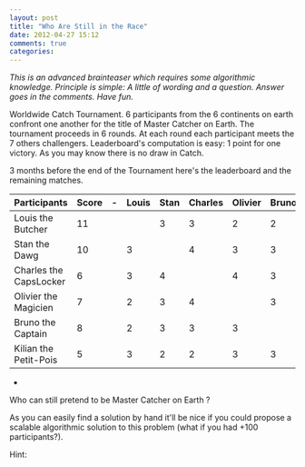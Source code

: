 ```yaml
---
layout: post
title: "Who Are Still in the Race"
date: 2012-04-27 15:12
comments: true
categories: 
---
```


*This is an advanced brainteaser which requires some algorithmic knowledge. Principle is simple: 
A little of wording and a question. Answer goes in the comments. Have
fun.*


Worldwide Catch Tournament. 6 participants from the 6 continents
on earth confront one another for the title of Master Catcher on Earth.
The tournament proceeds in 6 rounds. At each round each participant
meets the 7 others challengers. Leaderboard's computation is easy: 1 point
for one victory. As you may know there is no draw in Catch.  

3 months before the end of the Tournament here's the leaderboard and the
remaining matches.


| Participants | Score | - | Louis | Stan | Charles | Olivier| Bruno | Kilian|
|:-------------|------|-----|-----|-------|-------|-------|-------|-------|
| Louis the Butcher       | 11 |   |    | 3  | 3  | 2  | 2  | 3 
| Stan the Dawg           | 10 |   |3   |    | 4  | 3  | 3  | 2 
| Charles the CapsLocker  | 6  |   |3   | 4  |    | 4  | 3  | 2  
| Olivier the Magicien    | 7  |   |2   | 3  | 4  |    | 3  | 3 
| Bruno the Captain       | 8  |   |2   | 3  | 3  | 3  |    | 3 
| Kilian the Petit-Pois   |5   |   |3   | 2  | 2  | 3  | 3  |    

 -   
  
Who can still pretend to be Master Catcher on Earth ?

As you can easily find a solution by hand it'll be nice if you could
propose a scalable algorithmic solution to this problem (what if you had +100
participants?).

Hint: <span class="hint" style="color:white;"> Use a flow network </span>


